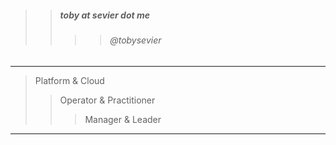

> 
>> ##### toby at sevier dot me
>>>> ###### @tobysevier

---

> Platform & Cloud
>> Operator & Practitioner
>>> Manager & Leader

---



